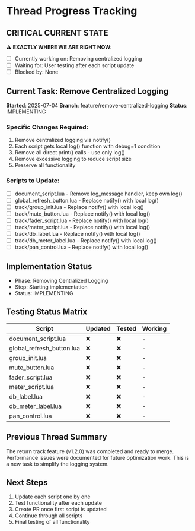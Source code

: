 # Thread Progress Tracking

## CRITICAL CURRENT STATE
**⚠️ EXACTLY WHERE WE ARE RIGHT NOW:**
- [ ] Currently working on: Removing centralized logging
- [ ] Waiting for: User testing after each script update
- [ ] Blocked by: None

## Current Task: Remove Centralized Logging
**Started**: 2025-07-04
**Branch**: feature/remove-centralized-logging
**Status**: IMPLEMENTING

### Specific Changes Required:
1. Remove centralized logging via notify()
2. Each script gets local log() function with debug=1 condition
3. Remove all direct print() calls - use only log()
4. Remove excessive logging to reduce script size
5. Preserve all functionality

### Scripts to Update:
- [ ] document_script.lua - Remove log_message handler, keep own log()
- [ ] global_refresh_button.lua - Replace notify() with local log()
- [ ] track/group_init.lua - Replace notify() with local log()
- [ ] track/mute_button.lua - Replace notify() with local log()
- [ ] track/fader_script.lua - Replace notify() with local log()
- [ ] track/meter_script.lua - Replace notify() with local log()
- [ ] track/db_label.lua - Replace notify() with local log()
- [ ] track/db_meter_label.lua - Replace notify() with local log()
- [ ] track/pan_control.lua - Replace notify() with local log()

## Implementation Status
- Phase: Removing Centralized Logging
- Step: Starting implementation
- Status: IMPLEMENTING

## Testing Status Matrix
| Script | Updated | Tested | Working |
|--------|---------|--------|---------|
| document_script.lua | ❌ | ❌ | - |
| global_refresh_button.lua | ❌ | ❌ | - |
| group_init.lua | ❌ | ❌ | - |
| mute_button.lua | ❌ | ❌ | - |
| fader_script.lua | ❌ | ❌ | - |
| meter_script.lua | ❌ | ❌ | - |
| db_label.lua | ❌ | ❌ | - |
| db_meter_label.lua | ❌ | ❌ | - |
| pan_control.lua | ❌ | ❌ | - |

## Previous Thread Summary
The return track feature (v1.2.0) was completed and ready to merge. Performance issues were documented for future optimization work. This is a new task to simplify the logging system.

## Next Steps
1. Update each script one by one
2. Test functionality after each update
3. Create PR once first script is updated
4. Continue through all scripts
5. Final testing of all functionality